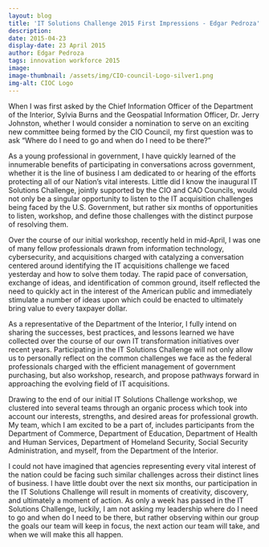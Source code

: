 ```yaml
---
layout: blog
title: 'IT Solutions Challenge 2015 First Impressions - Edgar Pedroza'
description:
date: 2015-04-23
display-date: 23 April 2015
author: Edgar Pedroza
tags: innovation workforce 2015
image:
image-thumbnail: /assets/img/CIO-council-Logo-silver1.png
img-alt: CIOC Logo
---
```

When I was first asked by the Chief Information Officer of the Department of the Interior, Sylvia Burns and the Geospatial Information Officer, Dr. Jerry Johnston, whether I would consider a nomination to serve on an exciting new committee being formed by the CIO Council, my first question was to ask “Where do I need to go and when do I need to be there?”

As a young professional in government, I have quickly learned of the innumerable benefits of participating in conversations across government, whether it is the line of business I am dedicated to or hearing of the efforts protecting all of our Nation’s vital interests. Little did I know the inaugural IT Solutions Challenge, jointly supported by the CIO and CAO Councils, would not only be a singular opportunity to listen to the IT acquisition challenges being faced by the U.S. Government, but rather six months of opportunities to listen, workshop, and define those challenges with the distinct purpose of resolving them.

Over the course of our initial workshop, recently held in mid-April, I was one of many fellow professionals drawn from information technology, cybersecurity, and acquisitions charged with catalyzing a conversation centered around identifying the IT acquisitions challenge we faced yesterday and how to solve them today. The rapid pace of conversation, exchange of ideas, and identification of common ground, itself reflected the need to quickly act in the interest of the American public and immediately stimulate a number of ideas upon which could be enacted to ultimately bring value to every taxpayer dollar.

As a representative of the Department of the Interior, I fully intend on sharing the successes, best practices, and lessons learned we have collected over the course of our own IT transformation initiatives over recent years. Participating in the IT Solutions Challenge will not only allow us to personally reflect on the common challenges we face as the federal professionals charged with the efficient management of government purchasing, but also workshop, research, and propose pathways forward in approaching the evolving field of IT acquisitions.

Drawing to the end of our initial IT Solutions Challenge workshop, we clustered into several teams through an organic process which took into account our interests, strengths, and desired areas for professional growth. My team, which I am excited to be a part of, includes participants from the Department of Commerce, Department of Education, Department of Health and Human Services, Department of Homeland Security, Social Security Administration, and myself, from the Department of the Interior.

I could not have imagined that agencies representing every vital interest of the nation could be facing such similar challenges across their distinct lines of business. I have little doubt over the next six months, our participation in the IT Solutions Challenge will result in moments of creativity, discovery, and ultimately a moment of action. As only a week has passed in the IT Solutions Challenge, luckily, I am not asking my leadership where do I need to go and when do I need to be there, but rather observing within our group the goals our team will keep in focus, the next action our team will take, and when we will make this all happen.
